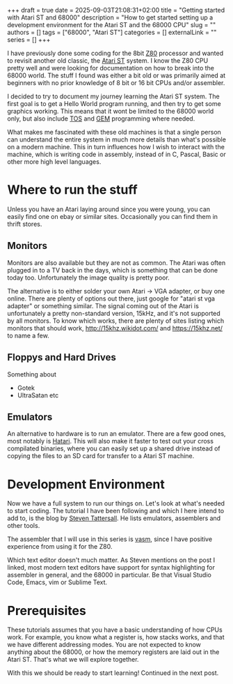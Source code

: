 +++ 
draft = true
date = 2025-09-03T21:08:31+02:00
title = "Getting started with Atari ST and 68000"
description = "How to get started setting up a development environment for the Atari ST and the 68000 CPU"
slug = ""
authors = []
tags = ["68000", "Atari ST"]
categories = []
externalLink = ""
series = []
+++

I have previously done some coding for the 8bit
[Z80](http://www.z80.info/) processor and wanted to revisit another
old classic, the [Atari ST](https://en.wikipedia.org/wiki/Atari_ST)
system. I know the Z80 CPU pretty well and were looking for
documentation on how to break into the 68000 world. The stuff I found
was either a bit old or was primarily aimed at beginners with no prior
knowledge of 8 bit or 16 bit CPUs and/or assembler.

I decided to try to document my journey learning the Atari ST
system. The first goal is to get a Hello World program running, and
then try to get some graphics working. This means that it wont be
limited to the 68000 world only, but also include
[TOS](https://en.wikipedia.org/wiki/Atari_TOS) and
[GEM](https://en.wikipedia.org/wiki/GEM_(desktop_environment))
programming where needed.

What makes me fascinated with these old machines is that a single
person can understand the entire system in much more details than
what's possible on a modern machine. This in turn influences how I
wish to interact with the machine, which is writing code in assembly,
instead of in C, Pascal, Basic or other more high level languages.

# Where to run the stuff #

Unless you have an Atari laying around since you were young, you can
easily find one on ebay or similar sites. Occasionally you can find
them in thrift stores. 

## Monitors ##

Monitors are also available but they are not as
common. The Atari was often plugged in to a TV back in the days, which
is something that can be done today too. Unfortunately the image
quality is pretty poor.

The alternative is to either solder your own Atari -> VGA adapter, or
buy one online. There are plenty of options out there, just google for
"atari st vga adapter" or something similar. The signal coming out of
the Atari is unfortunately a pretty non-standard version, 15kHz, and
it's not supported by all monitors. To know which works, there are
plenty of sites listing which monitors that should work,
<http://15khz.wikidot.com/> and <https://15khz.net/> to name a few.

## Floppys and Hard Drives ##

Something about
* Gotek
* UltraSatan etc



## Emulators ##
An alternative to hardware is to run an emulator. There are a few good
ones, most notably is [Hatari](https://www.hatari-emu.org/). This
will also make it faster to test out your cross compilated binaries,
where you can easily set up a shared drive instead of copying the
files to an SD card for transfer to a Atari ST machine.

# Development Environment #

Now we have a full system to run our things on. Let's look at what's
needed to start coding. The tutorial I have been following and which I here intend 
to add to, is the blog by [Steven Tattersall](http://clarets.org/steve/tutorials/getting_started_with_st_coding.html). He lists emulators, assemblers and other tools.

The assembler that I will use in this series is [vasm](http://www.compilers.de/vasm.html), since I have positive experience from using it for the Z80. 

Which text editor doesn't much matter. As Steven mentions on the post I linked, most modern text editors have support for syntax highlighting for assembler in general, and the 68000 in particular. Be that Visual Studio Code, Emacs, vim or Sublime Text.

# Prerequisites #

These tutorials assumes that you have a basic understanding of how
CPUs work. For example, you know what a register is, how stacks works,
and that we have different addressing modes. You are not expected to
know anything about the 68000, or how the memory registers are laid
out in the Atari ST. That's what we will explore together.

With this we should be ready to start learning! Continued in the next post.
